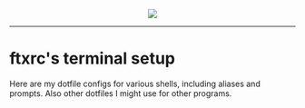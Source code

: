 <p align="center">
  <img src="https://raw.githubusercontent.com/ftxrc/terminal/master/assets/prompt.png">
  <hr>
</p>

# ftxrc's terminal setup
Here are my dotfile configs for various shells, including aliases and prompts. Also other dotfiles I might use for other programs.
